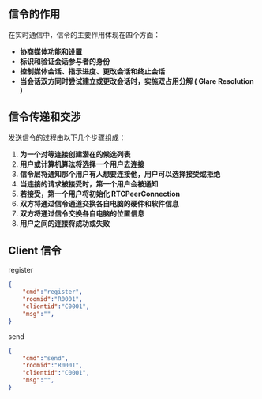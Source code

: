 
## 信令的作用
在实时通信中，信令的主要作用体现在四个方面：    
+ **协商媒体功能和设置**
+ **标识和验证会话参与者的身份**
+ **控制媒体会话、指示进度、更改会话和终止会话**
+ **当会话双方同时尝试建立或更改会话时，实施双占用分解 ( Glare Resolution )**

## 信令传递和交涉
发送信令的过程由以下几个步骤组成：  
1. **为一个对等连接创建潜在的候选列表**
2. **用户或计算机算法将选择一个用户去连接**
3. **信令层将通知那个用户有人想要连接他，用户可以选择接受或拒绝**
4. **当连接的请求被接受时，第一个用户会被通知**
5. **若接受，第一个用户将初始化 RTCPeerConnection**
6. **双方将通过信令通道交换各自电脑的硬件和软件信息**
7. **双方将通过信令交换各自电脑的位置信息**
8. **用户之间的连接将成功或失败**

## Client 信令
register

```json
{
    "cmd":"register",
    "roomid":"R0001",
    "clientid":"C0001",
    "msg":"",
}
```

send
```json
{
    "cmd":"send",
    "roomid":"R0001",
    "clientid":"C0001",
    "msg":"",
}
```